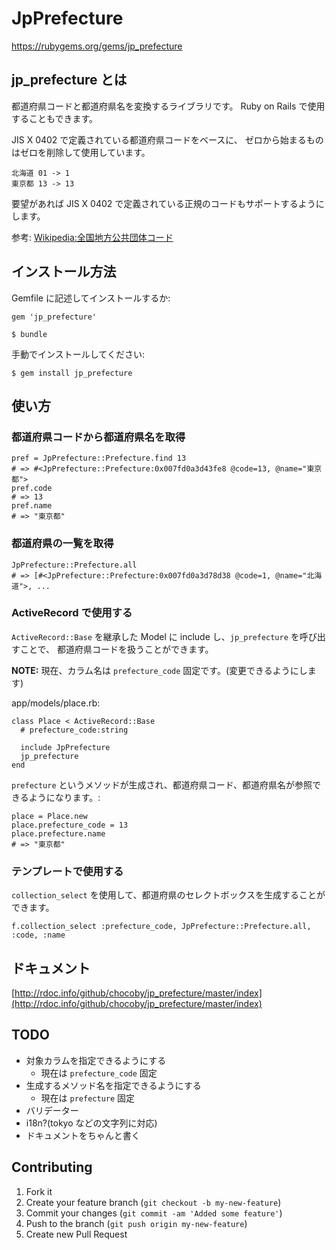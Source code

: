 # JpPrefecture

https://rubygems.org/gems/jp_prefecture

## jp_prefecture とは

都道府県コードと都道府県名を変換するライブラリです。
Ruby on Rails で使用することもできます。

JIS X 0402 で定義されている都道府県コードをベースに、
ゼロから始まるものはゼロを削除して使用しています。

    北海道 01 -> 1
    東京都 13 -> 13

要望があれば JIS X 0402 で定義されている正規のコードもサポートするようにします。

参考: [Wikipedia:全国地方公共団体コード](http://ja.wikipedia.org/wiki/%E5%85%A8%E5%9B%BD%E5%9C%B0%E6%96%B9%E5%85%AC%E5%85%B1%E5%9B%A3%E4%BD%93%E3%82%B3%E3%83%BC%E3%83%89#.E9.83.BD.E9.81.93.E5.BA.9C.E7.9C.8C.E3.82.B3.E3.83.BC.E3.83.89)

## インストール方法

Gemfile に記述してインストールするか:

    gem 'jp_prefecture'

    $ bundle

手動でインストールしてください:

    $ gem install jp_prefecture

## 使い方

### 都道府県コードから都道府県名を取得

    pref = JpPrefecture::Prefecture.find 13
    # => #<JpPrefecture::Prefecture:0x007fd0a3d43fe8 @code=13, @name="東京都">
    pref.code
    # => 13
    pref.name
    # => "東京都"

### 都道府県の一覧を取得

    JpPrefecture::Prefecture.all
    # => [#<JpPrefecture::Prefecture:0x007fd0a3d78d38 @code=1, @name="北海道">, ...

### ActiveRecord で使用する

`ActiveRecord::Base` を継承した Model に include し、`jp_prefecture` を呼び出すことで、
都道府県コードを扱うことができます。

**NOTE:** 現在、カラム名は `prefecture_code` 固定です。(変更できるようにします)

app/models/place.rb:

    class Place < ActiveRecord::Base
      # prefecture_code:string

      include JpPrefecture
      jp_prefecture
    end

`prefecture` というメソッドが生成され、都道府県コード、都道府県名が参照できるようになります。:

    place = Place.new
    place.prefecture_code = 13
    place.prefecture.name
    # => "東京都"

### テンプレートで使用する

`collection_select` を使用して、都道府県のセレクトボックスを生成することができます。

    f.collection_select :prefecture_code, JpPrefecture::Prefecture.all, :code, :name

## ドキュメント

[http://rdoc.info/github/chocoby/jp_prefecture/master/index](http://rdoc.info/github/chocoby/jp_prefecture/master/index)

## TODO

* 対象カラムを指定できるようにする
  * 現在は `prefecture_code` 固定
* 生成するメソッド名を指定できるようにする
  * 現在は `prefecture` 固定
* バリデーター
* i18n?(tokyo などの文字列に対応)
* ドキュメントをちゃんと書く

## Contributing

1. Fork it
2. Create your feature branch (`git checkout -b my-new-feature`)
3. Commit your changes (`git commit -am 'Added some feature'`)
4. Push to the branch (`git push origin my-new-feature`)
5. Create new Pull Request
